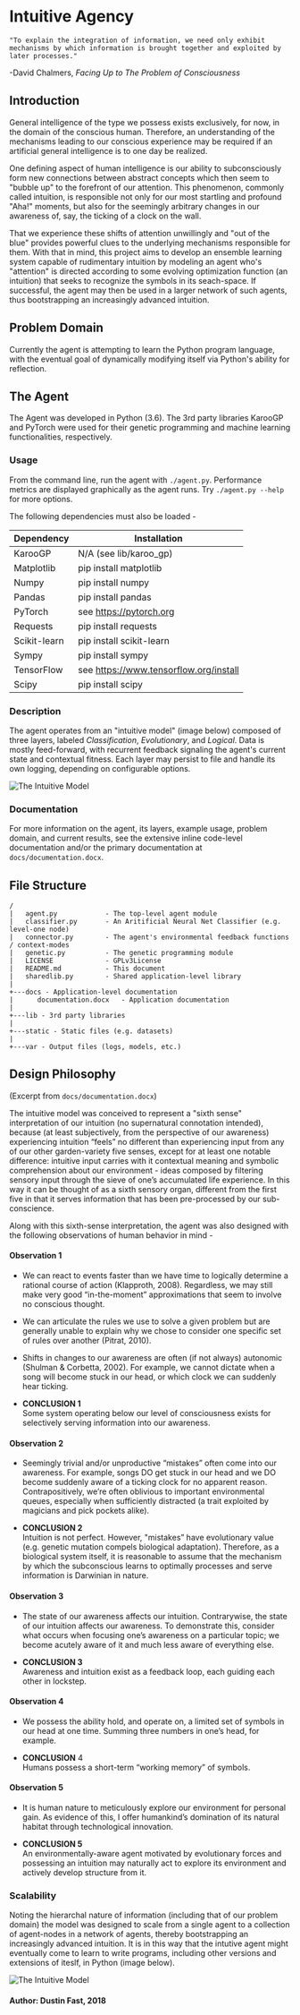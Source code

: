 # Intuitive Agency

`"To explain the integration of information, we need only exhibit mechanisms by which information is brought together and exploited by later processes."`  

-David Chalmers, *Facing Up to The Problem of Consciousness*

## Introduction

General intelligence of the type we possess exists exclusively, for now, in the domain of the conscious human. Therefore, an understanding of the mechanisms leading to our conscious experience may be required if an artificial general intelligence is to one day be realized.

One defining aspect of human intelligence is our ability to subconsciously form new connections between abstract concepts which then seem to "bubble up" to the forefront of our attention. This phenomenon, commonly called intuition, is responsible not only for our most startling and profound "Aha!" moments, but also for the seemingly arbitrary changes in our awareness of, say, the ticking of a clock on the wall.

That we experience these shifts of attention unwillingly and "out of the blue" provides powerful clues to the underlying mechanisms responsible for them. With that in mind, this project aims to develop an ensemble learning system capable of rudimentary intuition by modeling an agent who's "attention" is directed according to some evolving optimization function (an intuition) that seeks to recognize the symbols in its seach-space. If successful, the agent may then be used in a larger network of such agents, thus bootstrapping an increasingly advanced intuition.

## Problem Domain

Currently the agent is attempting to learn the Python program language, with the eventual goal of dynamically modifying itself via Python's ability for reflection.

## The Agent

The Agent was developed in Python (3.6). The 3rd party libraries KarooGP and PyTorch  were used for their genetic programming and machine learning functionalities, respectively.

### Usage

From the command line, run the agent with `./agent.py`. Performance metrics are displayed graphically as the agent runs. Try `./agent.py --help` for more options.

The following dependencies must also be loaded -

| Dependency    | Installation                              |
|---------------|-------------------------------------------|
|KarooGP        | N/A (see lib/karoo_gp)                    |
|Matplotlib     | pip install matplotlib                    |
|Numpy          | pip install numpy                         |
|Pandas         | pip install pandas                        |
|PyTorch        | see https://pytorch.org                   |
|Requests       | pip install requests                      |
|Scikit-learn   | pip install scikit-learn                  |
|Sympy          | pip install sympy                         |
|TensorFlow     | see https://www.tensorflow.org/install    |
|Scipy          | pip install scipy                         |


### Description

The agent operates from an "intuitive model" (image below) composed of three layers, labeled *Classification*, *Evolutionary*, and *Logical*. Data is mostly feed-forward, with recurrent feedback signaling the agent's current state and contextual fitness.
Each layer may persist to file and handle its own logging, depending on configurable options.

![The Intuitive Model](https://github.com/dustinfast/intuitive_agent/raw/master/docs/intutitive_model.png "The Intuitive Model")

### Documentation

For more information on the agent, its layers, example usage, problem domain, and current results, see the extensive inline code-level documentation and/or the primary documentation at `docs/documentation.docx`.

## File Structure

```
/
|   agent.py            - The top-level agent module
|   classifier.py       - An Aritificial Neural Net Classifier (e.g. level-one node)
|   connector.py        - The agent's environmental feedback functions / context-modes
|   genetic.py          - The genetic programming module
|   LICENSE             - GPLv3License
|   README.md           - This document
|   sharedlib.py        - Shared application-level library
|
+---docs - Application-level documentation
|      documentation.docx   - Application documentation
|
+---lib - 3rd party libraries
|
+---static - Static files (e.g. datasets)
|
+---var - Output files (logs, models, etc.)
```

## Design Philosophy

(Excerpt from `docs/documentation.docx`)

The intuitive model was conceived to represent a "sixth sense" interpretation of our intuition (no supernatural connotation intended), because (at least subjectively, from the perspective of our awareness) experiencing intuition “feels” no different than experiencing input from any of our other garden-variety five senses, except for at least one notable difference: intuitive input carries with it contextual meaning and symbolic comprehension about our environment - ideas composed by filtering sensory input through the sieve of one’s accumulated life experience. In this way it can be thought of as a sixth sensory organ, different from the first five in that it serves information that has been pre-processed by our sub-conscience.

Along with this sixth-sense interpretation, the agent was also designed with the following observations of human behavior in mind -

#### Observation 1

* We can react to events faster than we have time to logically determine a rational course of action (Klapproth, 2008). Regardless, we may still make very good “in-the-moment” approximations that seem to involve no conscious thought.

* We can articulate the rules we use to solve a given problem but are generally unable to explain why we chose to consider one specific set of rules over another (Pitrat, 2010).

* Shifts in changes to our awareness are often (if not always) autonomic (Shulman & Corbetta, 2002). For example, we cannot dictate when a song will become stuck in our head, or which clock we can suddenly hear ticking. 

* __CONCLUSION 1__  
Some system operating below our level of consciousness exists for selectively serving information into our awareness.

#### Observation 2

* Seemingly trivial and/or unproductive “mistakes” often come into our awareness. For example, songs DO get stuck in our head and we DO become suddenly aware of a ticking clock for no apparent reason. Contrapositively, we’re often oblivious to important environmental queues, especially when sufficiently distracted (a trait exploited by magicians and pick pockets alike).

* __CONCLUSION 2__  
Intuition is not perfect. However, "mistakes” have evolutionary value (e.g. genetic mutation compels biological adaptation). Therefore, as a biological system itself, it is reasonable to assume that the mechanism by which the subconscious learns to optimally processes and serve information is Darwinian in nature.

#### Observation 3

* The state of our awareness affects our intuition. Contrarywise, the state of our intuition affects our awareness. To demonstrate this, consider what occurs when focusing one’s awareness on a particular topic; we become acutely aware of it and much less aware of everything else.

* __CONCLUSION 3__  
Awareness and intuition exist as a feedback loop, each guiding each other in lockstep.

#### Observation 4

* We possess the ability hold, and operate on, a limited set of symbols in our head at one time. Summing three numbers in one’s head, for example.

* __CONCLUSION__ 4  
Humans possess a short-term “working memory” of symbols.

#### Observation 5

* It is human nature to meticulously explore our environment for personal gain. As evidence of this, I offer humankind’s domination of its natural habitat through technological innovation.

* __CONCLUSION 5__  
An environmentally-aware agent motivated by evolutionary forces and possessing an intuition may naturally act to explore its environment and actively develop structure from it.

### Scalability 

Noting the hierarchal nature of information (including that of our problem domain) the model was designed to scale from a single agent to a collection of agent-nodes in a network of agents, thereby bootstrapping an increasingly advanced intuition. It is in this way that the intutive agent might eventually come to learn to write programs, including other versions and extensions of iteslf, in Python (image below).

![The Intuitive Model](https://github.com/dustinfast/intuitive_agent/raw/master/docs/scalable.png "The Intuitive Model")

#### Author: Dustin Fast, 2018
